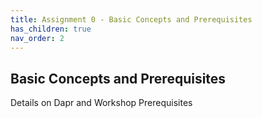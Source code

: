```yaml
---
title: Assignment 0 - Basic Concepts and Prerequisites
has_children: true
nav_order: 2
---
```


## Basic Concepts and Prerequisites

Details on Dapr and Workshop Prerequisites
